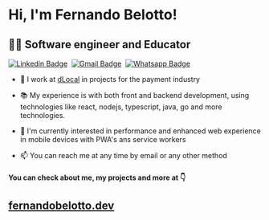 

# Hi, I'm Fernando Belotto!
##  👨‍💻 Software engineer and Educator
[![Linkedin Badge](https://img.shields.io/badge/-LinkedIn-0077B5?style=flat&logo=Linkedin&logoColor=white&link=https://www.linkedin.com/in/fernando-gabriel-bosco/)](https://www.linkedin.com/in/fernando-gabriel-bosco/)&nbsp;
[![Gmail Badge](https://img.shields.io/badge/-Gmail-c5392a?style=flat&logo=Gmail&logoColor=white&link=mailto:fernando.bbosco@gmail.com)](mailto:fernando.bbosco@gmail.com)&nbsp;
[![Whatsapp Badge](https://img.shields.io/badge/-Whatsapp-2DB540?style=flat&labelColor=whatsapp&logo=whatsapp&logoColor=white&link=https://api.whatsapp.com/send?phone=5519997773727)](https://api.whatsapp.com/send?phone=5519997773727)&nbsp;

- 🚀  I work at [dLocal](https://dlocal.com) in projects for the payment industry

- 📚  My experience is with both front and backend development, using technologies like react, nodejs, typescript, java, go and more technologies.

- 📝  I'm currently interested in performance and enhanced web experience in mobile devices with PWA's ans service workers

- 📫  You can reach me at any time by email or any other method


#### You can check about me, my projects and more at 👇
##  [fernandobelotto.dev](https://fernandobelotto.dev)
